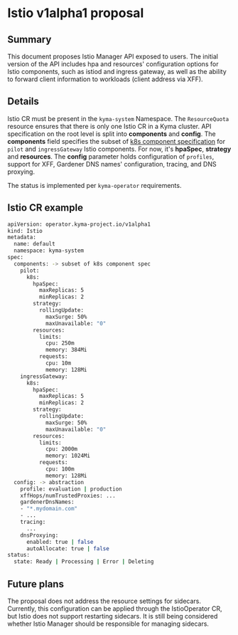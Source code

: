 # Istio v1alpha1 proposal

## Summary

This document proposes Istio Manager API exposed to users. The initial version of the API includes hpa and resources' configuration options for Istio components, such as istiod and ingress gateway, as well as the ability to forward client information to workloads (client address via XFF).

## Details

Istio CR must be present in the `kyma-system` Namespace. The `ResourceQuota` resource ensures that there is only one Istio CR in a Kyma cluster. API specification on the root level is split into **components** and **config**. The **components** field specifies the subset of [k8s component specification](https://istio.io/latest/docs/reference/config/istio.operator.v1alpha1/#KubernetesResourcesSpec) for `pilot` and `ingressGateway` Istio components. For now, it's **hpaSpec**, **strategy** and **resources**. The **config** parameter holds configuration of `profiles`, support for XFF, Gardener DNS names' configuration, tracing, and DNS proxying.

The status is implemented per `kyma-operator` requirements.

## Istio CR example

```bash
apiVersion: operator.kyma-project.io/v1alpha1
kind: Istio
metadata:
  name: default
  namespace: kyma-system
spec:
  components: -> subset of k8s component spec
    pilot:
      k8s:
        hpaSpec:
          maxReplicas: 5
          minReplicas: 2
        strategy:
          rollingUpdate:
            maxSurge: 50%
            maxUnavailable: "0"
        resources:
          limits:
            cpu: 250m
            memory: 384Mi
          requests:
            cpu: 10m
            memory: 128Mi
    ingressGateway:
      k8s:
        hpaSpec:
          maxReplicas: 5
          minReplicas: 2
        strategy:
          rollingUpdate:
            maxSurge: 50%
            maxUnavailable: "0"
        resources:
          limits:
            cpu: 2000m
            memory: 1024Mi
          requests:
            cpu: 100m
            memory: 128Mi
  config: -> abstraction
    profile: evaluation | production
    xffHops/numTrustedProxies: ...
    gardenerDnsNames:
    - "*.mydomain.com"
    - ...
    tracing:
      ...
    dnsProxying:
      enabled: true | false
      autoAllocate: true | false
status:
  state: Ready | Processing | Error | Deleting
```

## Future plans

The proposal does not address the resource settings for sidecars. Currently, this configuration can be applied through the IstioOperator CR, but Istio does not support restarting sidecars. It is still being considered whether Istio Manager should be responsible for managing sidecars.
